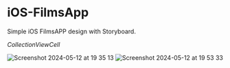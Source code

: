 # iOS-FilmsApp
 
Simple iOS FilmsAPP design with Storyboard. 

*CollectionViewCell*

![Screenshot 2024-05-12 at 19 35 13](https://github.com/UzunKaanA/iOS-FilmsApp/assets/115887408/4e1c08c0-a449-47ef-9109-a4778407b43f) 
![Screenshot 2024-05-12 at 19 53 33](https://github.com/UzunKaanA/iOS-FilmsApp/assets/115887408/2de5d644-d50e-488c-ab87-bc292bf47e37)

